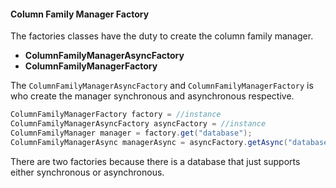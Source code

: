 #### Column Family Manager Factory

The factories classes have the duty to create the column family manager.

* **ColumnFamilyManagerAsyncFactory**
* **ColumnFamilyManagerFactory**

The `ColumnFamilyManagerAsyncFactory` and `ColumnFamilyManagerFactory` is who create the manager synchronous and asynchronous respective.

```java
ColumnFamilyManagerFactory factory = //instance
ColumnFamilyManagerAsyncFactory asyncFactory = //instance
ColumnFamilyManager manager = factory.get("database");
ColumnFamilyManagerAsync managerAsync = asyncFactory.getAsync("database");
```

There are two factories because there is a database that just supports either synchronous or asynchronous.


